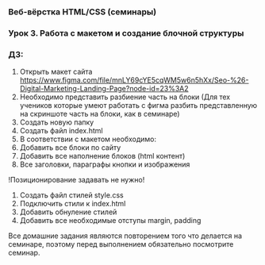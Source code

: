 ### Веб-вёрстка HTML/CSS (семинары)
### Урок 3. Работа с макетом и создание блочной структуры
### ДЗ:

1. Открыть макет сайта https://www.figma.com/file/mnLY69cYE5cqWM5w6n5hXx/Seo-%26-Digital-Marketing-Landing-Page?node-id=23%3A2
2. Необходимо представить разбиение часть на блоки (Для тех учеников которые умеют работать с фигма разбить представленную на скриншоте часть на блоки, как в семинаре)
3. Создать новую папку
4. Создать файл index.html
5. В соответствии с макетом необходимо:
6. Добавить все блоки по сайту
7. Добавить все наполнение блоков (html контент)
8. Все заголовки, параграфы кнопки и изображения

!Позиционирование задавать не нужно!
1. Создать файл стилей style.css
2. Подключить стили к index.html
3. Добавить обнуление стилей
4. Добавить все необходимые отступы margin, padding

Все домашние задания являются повторением того что делается на семинаре, поэтому перед выполнением обязательно посмотрите семинар.